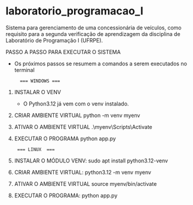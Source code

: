 # laboratorio_programacao_I
Sistema para gerenciamento de uma concessionária de veículos, como requisito para a segunda verificação de aprendizagem da disciplina de Laboratório de Programação I (UFRPE).

PASSO A PASSO PARA EXECUTAR O SISTEMA
- Os próximos passos se resumem a comandos a serem executados no terminal


        === WINDOWS ===

1) INSTALAR O VENV
    - O Python3.12 já vem com o venv instalado.

2) CRIAR AMBIENTE VIRTUAL
    python -m venv myenv

3) ATIVAR O AMBIENTE VIRTUAL
    .\myenv\Scripts\Activate

4) EXECUTAR O PROGRAMA
    python app.py


        === LINUX  ===

1) INSTALAR O MÓDULO VENV:
    sudo apt install python3.12-venv

2) CRIAR AMBIENTE VIRTUAL:
    python3.12 -m venv myenv

3) ATIVAR O AMBIENTE VIRTUAL
    source myenv/bin/activate

4) EXECUTAR O PROGRAMA:
    python app.py



